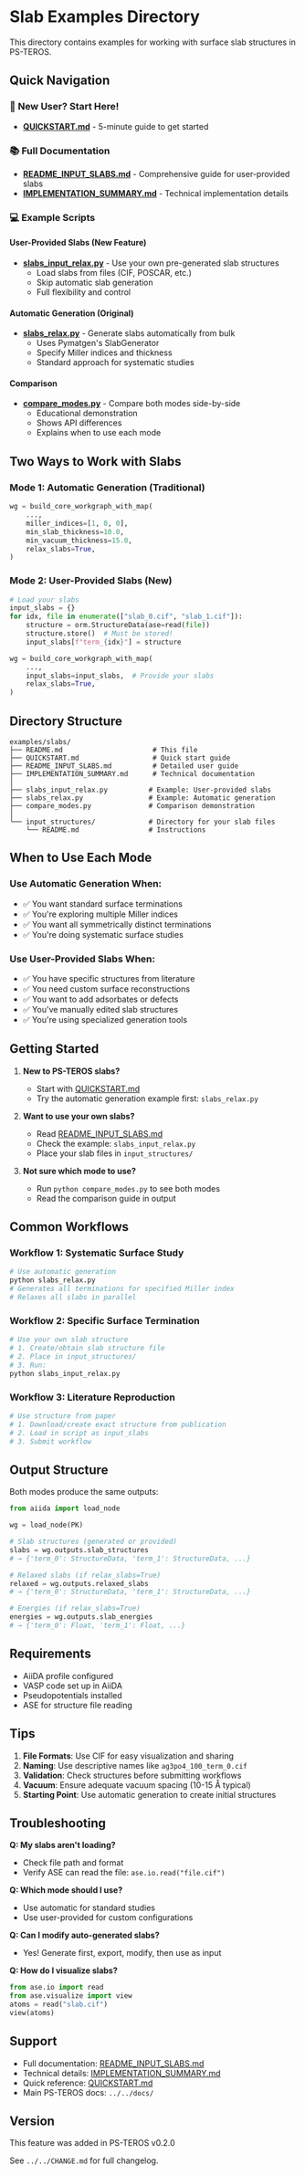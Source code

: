 # Slab Examples Directory

This directory contains examples for working with surface slab structures in PS-TEROS.

## Quick Navigation

### 🚀 New User? Start Here!
- **[QUICKSTART.md](QUICKSTART.md)** - 5-minute guide to get started

### 📚 Full Documentation
- **[README_INPUT_SLABS.md](README_INPUT_SLABS.md)** - Comprehensive guide for user-provided slabs
- **[IMPLEMENTATION_SUMMARY.md](IMPLEMENTATION_SUMMARY.md)** - Technical implementation details

### 💻 Example Scripts

#### User-Provided Slabs (New Feature)
- **[slabs_input_relax.py](slabs_input_relax.py)** - Use your own pre-generated slab structures
  - Load slabs from files (CIF, POSCAR, etc.)
  - Skip automatic slab generation
  - Full flexibility and control

#### Automatic Generation (Original)
- **[slabs_relax.py](slabs_relax.py)** - Generate slabs automatically from bulk
  - Uses Pymatgen's SlabGenerator
  - Specify Miller indices and thickness
  - Standard approach for systematic studies

#### Comparison
- **[compare_modes.py](compare_modes.py)** - Compare both modes side-by-side
  - Educational demonstration
  - Shows API differences
  - Explains when to use each mode

## Two Ways to Work with Slabs

### Mode 1: Automatic Generation (Traditional)
```python
wg = build_core_workgraph_with_map(
    ...,
    miller_indices=[1, 0, 0],
    min_slab_thickness=10.0,
    min_vacuum_thickness=15.0,
    relax_slabs=True,
)
```

### Mode 2: User-Provided Slabs (New)
```python
# Load your slabs
input_slabs = {}
for idx, file in enumerate(["slab_0.cif", "slab_1.cif"]):
    structure = orm.StructureData(ase=read(file))
    structure.store()  # Must be stored!
    input_slabs[f"term_{idx}"] = structure

wg = build_core_workgraph_with_map(
    ...,
    input_slabs=input_slabs,  # Provide your slabs
    relax_slabs=True,
)
```

## Directory Structure

```
examples/slabs/
├── README.md                      # This file
├── QUICKSTART.md                  # Quick start guide
├── README_INPUT_SLABS.md          # Detailed user guide
├── IMPLEMENTATION_SUMMARY.md      # Technical documentation
│
├── slabs_input_relax.py          # Example: User-provided slabs
├── slabs_relax.py                # Example: Automatic generation
├── compare_modes.py              # Comparison demonstration
│
└── input_structures/             # Directory for your slab files
    └── README.md                 # Instructions
```

## When to Use Each Mode

### Use Automatic Generation When:
- ✅ You want standard surface terminations
- ✅ You're exploring multiple Miller indices
- ✅ You want all symmetrically distinct terminations
- ✅ You're doing systematic surface studies

### Use User-Provided Slabs When:
- ✅ You have specific structures from literature
- ✅ You need custom surface reconstructions
- ✅ You want to add adsorbates or defects
- ✅ You've manually edited slab structures
- ✅ You're using specialized generation tools

## Getting Started

1. **New to PS-TEROS slabs?**
   - Start with [QUICKSTART.md](QUICKSTART.md)
   - Try the automatic generation example first: `slabs_relax.py`

2. **Want to use your own slabs?**
   - Read [README_INPUT_SLABS.md](README_INPUT_SLABS.md)
   - Check the example: `slabs_input_relax.py`
   - Place your slab files in `input_structures/`

3. **Not sure which mode to use?**
   - Run `python compare_modes.py` to see both modes
   - Read the comparison guide in output

## Common Workflows

### Workflow 1: Systematic Surface Study
```bash
# Use automatic generation
python slabs_relax.py
# Generates all terminations for specified Miller index
# Relaxes all slabs in parallel
```

### Workflow 2: Specific Surface Termination
```bash
# Use your own slab structure
# 1. Create/obtain slab structure file
# 2. Place in input_structures/
# 3. Run:
python slabs_input_relax.py
```

### Workflow 3: Literature Reproduction
```bash
# Use structure from paper
# 1. Download/create exact structure from publication
# 2. Load in script as input_slabs
# 3. Submit workflow
```

## Output Structure

Both modes produce the same outputs:

```python
from aiida import load_node

wg = load_node(PK)

# Slab structures (generated or provided)
slabs = wg.outputs.slab_structures
# → {'term_0': StructureData, 'term_1': StructureData, ...}

# Relaxed slabs (if relax_slabs=True)
relaxed = wg.outputs.relaxed_slabs
# → {'term_0': StructureData, 'term_1': StructureData, ...}

# Energies (if relax_slabs=True)
energies = wg.outputs.slab_energies
# → {'term_0': Float, 'term_1': Float, ...}
```

## Requirements

- AiiDA profile configured
- VASP code set up in AiiDA
- Pseudopotentials installed
- ASE for structure file reading

## Tips

1. **File Formats**: Use CIF for easy visualization and sharing
2. **Naming**: Use descriptive names like `ag3po4_100_term_0.cif`
3. **Validation**: Check structures before submitting workflows
4. **Vacuum**: Ensure adequate vacuum spacing (10-15 Å typical)
5. **Starting Point**: Use automatic generation to create initial structures

## Troubleshooting

**Q: My slabs aren't loading?**
- Check file path and format
- Verify ASE can read the file: `ase.io.read("file.cif")`

**Q: Which mode should I use?**
- Use automatic for standard studies
- Use user-provided for custom configurations

**Q: Can I modify auto-generated slabs?**
- Yes! Generate first, export, modify, then use as input

**Q: How do I visualize slabs?**
```python
from ase.io import read
from ase.visualize import view
atoms = read("slab.cif")
view(atoms)
```

## Support

- Full documentation: [README_INPUT_SLABS.md](README_INPUT_SLABS.md)
- Technical details: [IMPLEMENTATION_SUMMARY.md](IMPLEMENTATION_SUMMARY.md)
- Quick reference: [QUICKSTART.md](QUICKSTART.md)
- Main PS-TEROS docs: `../../docs/`

## Version

This feature was added in PS-TEROS v0.2.0

See `../../CHANGE.md` for full changelog.
